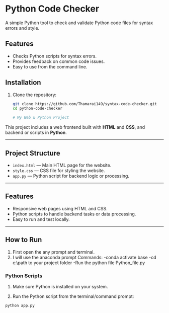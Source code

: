 # Python Code Checker

A simple Python tool to check and validate Python code files for syntax errors and style.

## Features

- Checks Python scripts for syntax errors.
- Provides feedback on common code issues.
- Easy to use from the command line.

## Installation

1. Clone the repository:

   ```bash
   git clone https://github.com/Thamarai149/syntax-code-checker.git
   cd python-code-checker

   # My Web & Python Project

This project includes a web frontend built with **HTML** and **CSS**, and backend or scripts in **Python**.

---

## Project Structure

- `index.html` — Main HTML page for the website.
- `style.css` — CSS file for styling the website.
- `app.py` — Python script for backend logic or processing.

---

## Features

- Responsive web pages using HTML and CSS.
- Python scripts to handle backend tasks or data processing.
- Easy to run and test locally.

---

## How to Run
1. First open the any prompt and terminal.
2. I will use the anaconda prompt Commands:
   -conda activate base
   -cd c:\path to your project folder
   -Run the python file Python_file.py
### 

### Python Scripts

1. Make sure Python is installed on your system.

2. Run the Python script from the terminal/command prompt:

```bash
python app.py
